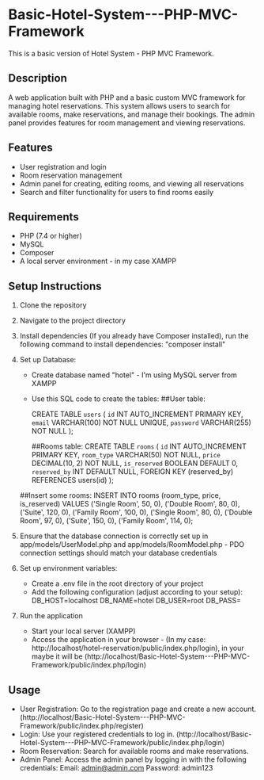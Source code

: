 # Basic-Hotel-System---PHP-MVC-Framework
This is a basic version of Hotel System - PHP MVC Framework.

## Description
A web application built with PHP and a basic custom MVC framework for managing hotel reservations. This system allows users to search for available rooms, make reservations, and manage their bookings. The admin panel provides features for room management and viewing reservations.

## Features
- User registration and login
- Room reservation management
- Admin panel for creating, editing rooms, and viewing all reservations
- Search and filter functionality for users to find rooms easily

## Requirements
- PHP (7.4 or higher)
- MySQL
- Composer
- A local server environment - in my case XAMPP

## Setup Instructions
1. Clone the repository
2. Navigate to the project directory
3. Install dependencies (If you already have Composer installed), run the following command to install dependencies:
   "composer install"
4. Set up Database:
   - Create database named "hotel" - I'm using MySQL server from XAMPP
   - Use this SQL code to create the tables:
     ##User table:
     
     CREATE TABLE `users` (
      `id` INT AUTO_INCREMENT PRIMARY KEY,
      `email` VARCHAR(100) NOT NULL UNIQUE,
      `password` VARCHAR(255) NOT NULL
    );

     ##Rooms table:
     CREATE TABLE `rooms` (
        `id` INT AUTO_INCREMENT PRIMARY KEY,
        `room_type` VARCHAR(50) NOT NULL,
        `price` DECIMAL(10, 2) NOT NULL,
        `is_reserved` BOOLEAN DEFAULT 0,
        `reserved_by` INT DEFAULT NULL,
        FOREIGN KEY (reserved_by) REFERENCES users(id)
    );

    ##Insert some rooms:
    INSERT INTO rooms (room_type, price, is_reserved) VALUES
    ('Single Room', 50, 0),
    ('Double Room', 80, 0),
    ('Suite', 120, 0),
    ('Family Room', 100, 0),
    ('Single Room', 80, 0),
    ('Double Room', 97, 0),
    ('Suite', 150, 0),
    ('Family Room', 114, 0);

5. Ensure that the database connection is correctly set up in app/models/UserModel.php and app/models/RoomModel.php - PDO connection settings should match your database credentials
6. Set up environment variables:
   - Create a .env file in the root directory of your project
   - Add the following configuration (adjust according to your setup):
     DB_HOST=localhost
     DB_NAME=hotel
     DB_USER=root
     DB_PASS=
7. Run the application
   - Start your local server (XAMPP)
   - Access the application in your browser - (In my case: http://localhost/hotel-reservation/public/index.php/login), in your maybe it will be (http://localhost/Basic-Hotel-System---PHP-MVC-Framework/public/index.php/login)
  
## Usage
- User Registration: Go to the registration page and create a new account. (http://localhost/Basic-Hotel-System---PHP-MVC-Framework/public/index.php/register)
- Login: Use your registered credentials to log in. (http://localhost/Basic-Hotel-System---PHP-MVC-Framework/public/index.php/login)
- Room Reservation: Search for available rooms and make reservations.
- Admin Panel: Access the admin panel by logging in with the following credentials:
    Email: admin@admin.com
    Password: admin123

